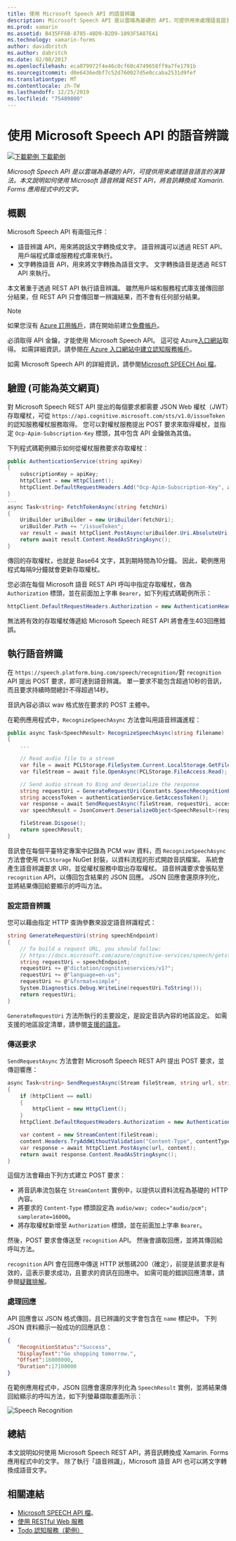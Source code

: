 ```yaml
---
title: 使用 Microsoft Speech API 的語音辨識
description: Microsoft Speech API 是以雲端為基礎的 API，可提供用來處理語音語言的演算法。 本文說明如何使用 Microsoft 語音辨識 REST API，將音訊轉換成 Xamarin. Forms 應用程式中的文字。
ms.prod: xamarin
ms.assetid: B435FF6B-8785-48D9-B2D9-1893F5A87EA1
ms.technology: xamarin-forms
author: davidbritch
ms.author: dabritch
ms.date: 02/08/2017
ms.openlocfilehash: eca079972f4e46c0cf60c4749658ff9a7fe1791b
ms.sourcegitcommit: d0e6436edbf7c52d760027d5e0ccaba2531d9fef
ms.translationtype: MT
ms.contentlocale: zh-TW
ms.lasthandoff: 12/25/2019
ms.locfileid: "75489800"
---
```

# <a name="speech-recognition-using-the-microsoft-speech-api"></a>使用 Microsoft Speech API 的語音辨識

[![下載範例](~/media/shared/download.png) 下載範例](https://docs.microsoft.com/samples/xamarin/xamarin-forms-samples/webservices-todocognitiveservices)

_Microsoft Speech API 是以雲端為基礎的 API，可提供用來處理語音語言的演算法。本文說明如何使用 Microsoft 語音辨識 REST API，將音訊轉換成 Xamarin. Forms 應用程式中的文字。_

## <a name="overview"></a>概觀

Microsoft Speech API 有兩個元件：

- 語音辨識 API，用來將說話文字轉換成文字。 語音辨識可以透過 REST API、用戶端程式庫或服務程式庫來執行。
- 文字轉換語音 API，用來將文字轉換為語音文字。 文字轉換語音是透過 REST API 來執行。

本文著重于透過 REST API 執行語音辨識。 雖然用戶端和服務程式庫支援傳回部分結果，但 REST API 只會傳回單一辨識結果，而不會有任何部分結果。

> [!NOTE]
> 如果您沒有 [Azure 訂用帳戶](/azure/guides/developer/azure-developer-guide#understanding-accounts-subscriptions-and-billing)，請在開始前建立[免費帳戶](https://aka.ms/azfree-docs-mobileapps)。

必須取得 API 金鑰，才能使用 Microsoft Speech API。 這可從 Azure[入口網站](https://portal.azure.com/)取得。 如需詳細資訊，請參閱[在 Azure 入口網站中建立認知服務帳戶](/azure/cognitive-services/cognitive-services-apis-create-account)。

如需 Microsoft Speech API 的詳細資訊，請參閱[Microsoft SPEECH Api 檔](/azure/cognitive-services/speech/home/)。

## <a name="authentication"></a>驗證  (可能為英文網頁)

對 Microsoft Speech REST API 提出的每個要求都需要 JSON Web 權杖（JWT）存取權杖，可從 `https://api.cognitive.microsoft.com/sts/v1.0/issueToken`的認知服務權杖服務取得。 您可以對權杖服務提出 POST 要求來取得權杖，並指定 `Ocp-Apim-Subscription-Key` 標頭，其中包含 API 金鑰做為其值。

下列程式碼範例顯示如何從權杖服務要求存取權杖：

```csharp
public AuthenticationService(string apiKey)
{
    subscriptionKey = apiKey;
    httpClient = new HttpClient();
    httpClient.DefaultRequestHeaders.Add("Ocp-Apim-Subscription-Key", apiKey);
}
...
async Task<string> FetchTokenAsync(string fetchUri)
{
    UriBuilder uriBuilder = new UriBuilder(fetchUri);
    uriBuilder.Path += "/issueToken";
    var result = await httpClient.PostAsync(uriBuilder.Uri.AbsoluteUri, null);
    return await result.Content.ReadAsStringAsync();
}
```

傳回的存取權杖，也就是 Base64 文字，其到期時間為10分鐘。 因此，範例應用程式每隔9分鐘就會更新存取權杖。

您必須在每個 Microsoft 語音 REST API 呼叫中指定存取權杖，做為 `Authorization` 標頭，並在前面加上字串 `Bearer`，如下列程式碼範例所示：

```csharp
httpClient.DefaultRequestHeaders.Authorization = new AuthenticationHeaderValue("Bearer", bearerToken);
```

無法將有效的存取權杖傳遞給 Microsoft Speech REST API 將會產生403回應錯誤。

## <a name="performing-speech-recognition"></a>執行語音辨識

在 `https://speech.platform.bing.com/speech/recognition/`對 `recognition` API 提出 POST 要求，即可達到語音辨識。 單一要求不能包含超過10秒的音訊，而且要求持續時間總計不得超過14秒。

音訊內容必須以 wav 格式放在要求的 POST 主體中。

在範例應用程式中，`RecognizeSpeechAsync` 方法會叫用語音辨識進程：

```csharp
public async Task<SpeechResult> RecognizeSpeechAsync(string filename)
{
    ...

    // Read audio file to a stream
    var file = await PCLStorage.FileSystem.Current.LocalStorage.GetFileAsync(filename);
    var fileStream = await file.OpenAsync(PCLStorage.FileAccess.Read);

    // Send audio stream to Bing and deserialize the response
    string requestUri = GenerateRequestUri(Constants.SpeechRecognitionEndpoint);
    string accessToken = authenticationService.GetAccessToken();
    var response = await SendRequestAsync(fileStream, requestUri, accessToken, Constants.AudioContentType);
    var speechResult = JsonConvert.DeserializeObject<SpeechResult>(response);

    fileStream.Dispose();
    return speechResult;
}
```

音訊會在每個平臺特定專案中記錄為 PCM wav 資料，而 `RecognizeSpeechAsync` 方法會使用 `PCLStorage` NuGet 封裝，以資料流程的形式開啟音訊檔案。 系統會產生語音辨識要求 URI，並從權杖服務中取出存取權杖。 語音辨識要求會張貼至 `recognition` API，以傳回包含結果的 JSON 回應。 JSON 回應會還原序列化，並將結果傳回給要顯示的呼叫方法。

### <a name="configuring-speech-recognition"></a>設定語音辨識

您可以藉由指定 HTTP 查詢參數來設定語音辨識程式：

```csharp
string GenerateRequestUri(string speechEndpoint)
{
    // To build a request URL, you should follow:
    // https://docs.microsoft.com/azure/cognitive-services/speech/getstarted/getstartedrest
    string requestUri = speechEndpoint;
    requestUri += @"dictation/cognitiveservices/v1?";
    requestUri += @"language=en-us";
    requestUri += @"&format=simple";
    System.Diagnostics.Debug.WriteLine(requestUri.ToString());
    return requestUri;
}
```

`GenerateRequestUri` 方法所執行的主要設定，是設定音訊內容的地區設定。 如需支援的地區設定清單，請參閱[支援的語言](/azure/cognitive-services/speech/api-reference-rest/supportedlanguages/)。

### <a name="sending-the-request"></a>傳送要求

`SendRequestAsync` 方法會對 Microsoft Speech REST API 提出 POST 要求，並傳迴響應：

```csharp
async Task<string> SendRequestAsync(Stream fileStream, string url, string bearerToken, string contentType)
{
    if (httpClient == null)
    {
        httpClient = new HttpClient();
    }
    httpClient.DefaultRequestHeaders.Authorization = new AuthenticationHeaderValue("Bearer", bearerToken);

    var content = new StreamContent(fileStream);
    content.Headers.TryAddWithoutValidation("Content-Type", contentType);
    var response = await httpClient.PostAsync(url, content);
    return await response.Content.ReadAsStringAsync();
}
```

這個方法會藉由下列方式建立 POST 要求：

- 將音訊串流包裝在 `StreamContent` 實例中，以提供以資料流程為基礎的 HTTP 內容。
- 將要求的 `Content-Type` 標頭設定為 `audio/wav; codec="audio/pcm"; samplerate=16000`。
- 將存取權杖新增至 `Authorization` 標頭，並在前面加上字串 `Bearer`。

然後，POST 要求會傳送至 `recognition` API。 然後會讀取回應，並將其傳回給呼叫方法。

`recognition` API 會在回應中傳送 HTTP 狀態碼200（確定），前提是該要求是有效的，這表示要求成功，且要求的資訊在回應中。 如需可能的錯誤回應清單，請參閱[疑難排解](/azure/cognitive-services/speech/troubleshooting)。

### <a name="processing-the-response"></a>處理回應

API 回應會以 JSON 格式傳回，且已辨識的文字會包含在 `name` 標記中。 下列 JSON 資料顯示一般成功的回應訊息：

```json
{  
   "RecognitionStatus":"Success",
   "DisplayText":"Go shopping tomorrow.",
   "Offset":16000000,
   "Duration":17100000
}
```

在範例應用程式中，JSON 回應會還原序列化為 `SpeechResult` 實例，並將結果傳回給顯示的呼叫方法，如下列螢幕擷取畫面所示：

![](speech-recognition-images/speech-recognition.png "Speech Recognition")

## <a name="summary"></a>總結

本文說明如何使用 Microsoft Speech REST API，將音訊轉換成 Xamarin. Forms 應用程式中的文字。 除了執行「語音辨識」，Microsoft 語音 API 也可以將文字轉換成語音文字。

## <a name="related-links"></a>相關連結

- [Microsoft SPEECH API 檔](/azure/cognitive-services/speech/home/)。
- [使用 RESTful Web 服務](~/xamarin-forms/data-cloud/web-services/rest.md)
- [Todo 認知服務（範例）](https://docs.microsoft.com/samples/xamarin/xamarin-forms-samples/webservices-todocognitiveservices)

